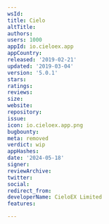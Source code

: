 ```yaml
---
wsId: 
title: Cielo
altTitle: 
authors: 
users: 1000
appId: io.cieloex.app
appCountry: 
released: '2019-02-21'
updated: '2019-03-04'
version: '5.0.1'
stars: 
ratings: 
reviews: 
size: 
website: 
repository: 
issue: 
icon: io.cieloex.app.png
bugbounty: 
meta: removed
verdict: wip
appHashes: 
date: '2024-05-18'
signer: 
reviewArchive: 
twitter: 
social: 
redirect_from: 
developerName: CieloEX Limited
features: 

---
```


